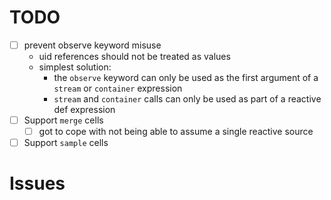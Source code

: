 # TODO

* [ ] prevent observe keyword misuse
  * uid references should not be treated as values
  * simplest solution:
    * the `observe` keyword can only be used as the first argument of a `stream` or `container` expression
    * `stream` and `container` calls can only be used as part of a reactive def expression
* [ ] Support `merge` cells
  * [ ] got to cope with not being able to assume a single reactive source
* [ ] Support `sample` cells

# Issues

